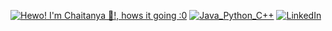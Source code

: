 [![Hewo! I'm Chaitanya 👾!, hows it going :0](https://pimp-my-readme.webapp.io/pimp-my-readme/wavy-banner?subtitle=hows%20it%20going%20%3A0&title=Hewo%21%20I%27m%20Chaitanya%20%F0%9F%91%BE%21)](https://pimp-my-readme.webapp.io)
[![Java_Python_C++](https://pimp-my-readme.webapp.io/pimp-my-readme/technology?technology=Java_Python_C%2B%2B)](https://pimp-my-readme.webapp.io)
[![LinkedIn](https://pimp-my-readme.webapp.io/pimp-my-readme/social-media?social=LinkedIn)](https://www.linkedin.com/in/chaitanyajoshix/)
